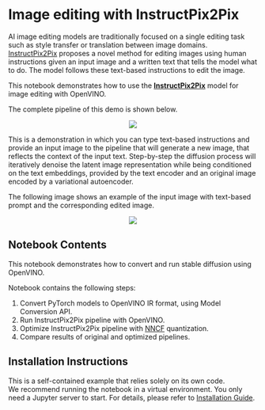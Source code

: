 # Image editing with InstructPix2Pix

AI image editing models are traditionally focused on a single editing task such as style transfer or translation between image domains. [InstructPix2Pix](https://www.timothybrooks.com/instruct-pix2pix/) proposes a novel method for editing images using human instructions given an input image and a written text that tells the model what to do. The model follows these text-based instructions to edit the image.

This notebook demonstrates how to use the **[InstructPix2Pix](https://github.com/timothybrooks/instruct-pix2pix)** model for image editing with OpenVINO.

The complete pipeline of this demo is shown below.

<p align="center">
    <img src="https://user-images.githubusercontent.com/29454499/214895365-3063ac11-0486-4d9b-9e25-8f469aba5e5d.png"/>
</p>

This is a demonstration in which you can type text-based instructions and provide an input image to the pipeline that will generate a new image, that reflects the context of the input text.
Step-by-step the diffusion process will iteratively denoise the latent image representation while being conditioned on the text embeddings, provided by the text encoder and an original image encoded by a variational autoencoder.

The following image shows an example of the input image with text-based prompt and the corresponding edited image.

<p align="center">
    <img src="https://user-images.githubusercontent.com/29454499/219943222-d46a2e2d-d348-4259-8431-37cf14727eda.png"/>
</p>

## Notebook Contents

This notebook demonstrates how to convert and run stable diffusion using OpenVINO.

Notebook contains the following steps:
1. Convert PyTorch models to OpenVINO IR format, using Model Conversion API.
2. Run InstructPix2Pix pipeline with OpenVINO.
3. Optimize InstructPix2Pix pipeline with [NNCF](https://github.com/openvinotoolkit/nncf/) quantization.
4. Compare results of original and optimized pipelines.

## Installation Instructions

This is a self-contained example that relies solely on its own code.</br>
We recommend running the notebook in a virtual environment. You only need a Jupyter server to start.
For details, please refer to [Installation Guide](../../README.md).
